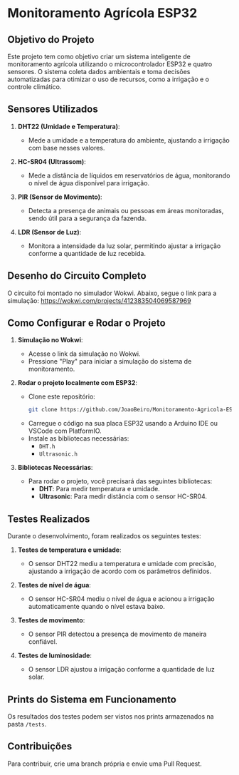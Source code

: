 # Monitoramento Agrícola ESP32

## Objetivo do Projeto

Este projeto tem como objetivo criar um sistema inteligente de monitoramento agrícola utilizando o microcontrolador ESP32 e quatro sensores. O sistema coleta dados ambientais e toma decisões automatizadas para otimizar o uso de recursos, como a irrigação e o controle climático.

## Sensores Utilizados

1. **DHT22 (Umidade e Temperatura)**:
   - Mede a umidade e a temperatura do ambiente, ajustando a irrigação com base nesses valores.
   
2. **HC-SR04 (Ultrassom)**:
   - Mede a distância de líquidos em reservatórios de água, monitorando o nível de água disponível para irrigação.
   
3. **PIR (Sensor de Movimento)**:
   - Detecta a presença de animais ou pessoas em áreas monitoradas, sendo útil para a segurança da fazenda.
   
4. **LDR (Sensor de Luz)**:
   - Monitora a intensidade da luz solar, permitindo ajustar a irrigação conforme a quantidade de luz recebida.

## Desenho do Circuito Completo

O circuito foi montado no simulador Wokwi. Abaixo, segue o link para a simulação:
https://wokwi.com/projects/412383504069587969

## Como Configurar e Rodar o Projeto

1. **Simulação no Wokwi**:
   - Acesse o link da simulação no Wokwi.
   - Pressione "Play" para iniciar a simulação do sistema de monitoramento.

2. **Rodar o projeto localmente com ESP32**:
   - Clone este repositório:
     ```bash
     git clone https://github.com/JoaoBeiro/Monitoramento-Agricola-ESP32.git
     ```
   - Carregue o código na sua placa ESP32 usando a Arduino IDE ou VSCode com PlatformIO.
   - Instale as bibliotecas necessárias:
     - `DHT.h`
     - `Ultrasonic.h`

3. **Bibliotecas Necessárias**:
   - Para rodar o projeto, você precisará das seguintes bibliotecas:
     - **DHT**: Para medir temperatura e umidade.
     - **Ultrasonic**: Para medir distância com o sensor HC-SR04.

## Testes Realizados

Durante o desenvolvimento, foram realizados os seguintes testes:

1. **Testes de temperatura e umidade**:
   - O sensor DHT22 mediu a temperatura e umidade com precisão, ajustando a irrigação de acordo com os parâmetros definidos.

2. **Testes de nível de água**:
   - O sensor HC-SR04 mediu o nível de água e acionou a irrigação automaticamente quando o nível estava baixo.

3. **Testes de movimento**:
   - O sensor PIR detectou a presença de movimento de maneira confiável.

4. **Testes de luminosidade**:
   - O sensor LDR ajustou a irrigação conforme a quantidade de luz solar.

## Prints do Sistema em Funcionamento

Os resultados dos testes podem ser vistos nos prints armazenados na pasta `/tests`.

## Contribuições

Para contribuir, crie uma branch própria e envie uma Pull Request.

